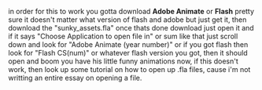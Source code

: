 in order for this to work you gotta download **Adobe Animate** or **Flash** pretty sure it doesn't matter what version of flash and adobe but just get it, then download the "sunky_assets.fla" once thats done download just open it and if it says "Choose Application to open file in" or sum like that just scroll down and look for "Adobe Animate (year number)" or if you got flash then look for "Flash CS(num)" or whatever flash version you got, then it should open and boom you have his little funny animations now, if this doesn't work, then look up some tutorial on how to open up .fla files, cause i'm not writting an entire essay on opening a file.
